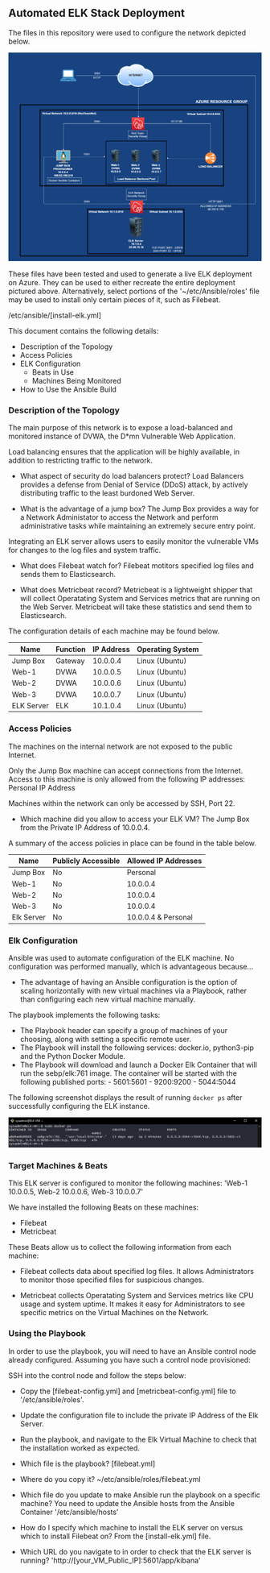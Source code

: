 ## Automated ELK Stack Deployment

The files in this repository were used to configure the network depicted below.

![](Diagrams/Network_Diagram.png)

These files have been tested and used to generate a live ELK deployment on Azure. They can be used to either recreate the entire deployment pictured above. Alternatively, select portions of the '~/etc/Ansible/roles' file may be used to install only certain pieces of it, such as Filebeat.

/etc/ansible/[install-elk.yml]

This document contains the following details:
- Description of the Topology
- Access Policies
- ELK Configuration
  - Beats in Use
  - Machines Being Monitored
- How to Use the Ansible Build


### Description of the Topology

The main purpose of this network is to expose a load-balanced and monitored instance of DVWA, the D*mn Vulnerable Web Application.

Load balancing ensures that the application will be highly available, in addition to restricting traffic to the network.
- What aspect of security do load balancers protect? Load Balancers provides a defense from Denial of Service (DDoS) attack, by actively distributing traffic to the least burdoned Web Server.

- What is the advantage of a jump box? The Jump Box provides a way for a Network Administator to access the Network and perform administrative tasks while maintaining an extremely secure entry point.

Integrating an ELK server allows users to easily monitor the vulnerable VMs for changes to the log files and system traffic.
- What does Filebeat watch for? Filebeat motitors specified log files and sends them to Elasticsearch.

- What does Metricbeat record? Metricbeat is a lightweight shipper that will collect Operatating System and Services metrics that are running on the Web Server. Metricbeat will take these statistics and send them to Elasticsearch.

The configuration details of each machine may be found below.

| Name       | Function | IP Address | Operating System |
|------------|----------|------------|------------------|
| Jump Box   | Gateway  | 10.0.0.4   | Linux (Ubuntu)   |
| Web-1      | DVWA     | 10.0.0.5   | Linux (Ubuntu)   |
| Web-2      | DVWA     | 10.0.0.6   | Linux (Ubuntu)   |
| Web-3      | DVWA     | 10.0.0.7   | Linux (Ubuntu)   |
| ELK Server | ELK      | 10.1.0.4   | Linux (Ubuntu)   |

### Access Policies

The machines on the internal network are not exposed to the public Internet. 

Only the Jump Box machine can accept connections from the Internet. Access to this machine is only allowed from the following IP addresses: Personal IP Address

Machines within the network can only be accessed by SSH, Port 22.

- Which machine did you allow to access your ELK VM? The Jump Box from the Private IP Address of 10.0.0.4.

A summary of the access policies in place can be found in the table below.

| Name       | Publicly Accessible | Allowed IP Addresses |
|------------|---------------------|----------------------|
| Jump Box   | No                  | Personal             |
| Web-1      | No                  | 10.0.0.4             |
| Web-2      | No                  | 10.0.0.4             |
| Web-3      | No                  | 10.0.0.4             |
| Elk Server | No                  | 10.0.0.4 & Personal  |

### Elk Configuration

Ansible was used to automate configuration of the ELK machine. No configuration was performed manually, which is advantageous because...

- The advantage of having an Ansible configuration is the option of scaling horizontally with new virtual machines via a Playbook, rather than configuring each new virtual machine manually.

The playbook implements the following tasks:
- The Playbook header can specify a group of machines of your choosing, along with setting a specific remote user.
- The Playbook will install the following services: docker.io, python3-pip and the Python Docker Module. 
- The Playbook will download and launch a Docker Elk Container that will run the sebp/elk:761 image. The container will be started with the following published ports:
          -  5601:5601
          -  9200:9200
          -  5044:5044

The following screenshot displays the result of running `docker ps` after successfully configuring the ELK instance.

![](Linux/Elk_Docker_PS.png)

### Target Machines & Beats
This ELK server is configured to monitor the following machines:
'Web-1 10.0.0.5, Web-2 10.0.0.6, Web-3 10.0.0.7'

We have installed the following Beats on these machines:
- Filebeat
- Metricbeat

These Beats allow us to collect the following information from each machine:
- Filebeat collects data about specified log files. It allows Administrators to monitor those specified files for suspicious changes.

- Metricbeat collects Operatating System and Services metrics like CPU usage and system uptime. It makes it easy for Administrators to see specific metrics on the Virtual Machines on the Network.

### Using the Playbook
In order to use the playbook, you will need to have an Ansible control node already configured. Assuming you have such a control node provisioned: 

SSH into the control node and follow the steps below:
- Copy the [filebeat-config.yml] and [metricbeat-config.yml] file to '/etc/ansible/roles'.
- Update the configuration file to include the private IP Address of the Elk Server.
- Run the playbook, and navigate to the Elk Virtual Machine to check that the installation worked as expected.

- Which file is the playbook? [filebeat.yml] 
- Where do you copy it? ~/etc/ansible/roles/filebeat.yml
- Which file do you update to make Ansible run the playbook on a specific machine? You need to update the Ansible hosts from the Ansible Container '/etc/ansible/hosts' 
- How do I specify which machine to install the ELK server on versus which to install Filebeat on? From the [install-elk.yml] file.
- Which URL do you navigate to in order to check that the ELK server is running? 'http://[your_VM_Public_IP]:5601/app/kibana'